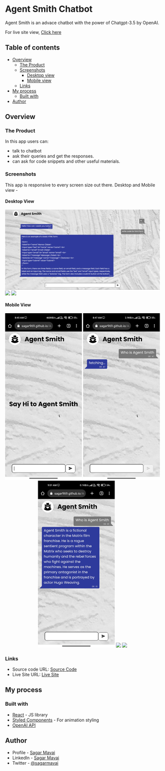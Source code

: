 # Agent Smith Chatbot

Agent Smith is an advace chatbot with the power of Chatgpt-3.5 by OpenAI.

For live site view, [Click here](https://sagar969.github.io/Agent-Smith-chatbot/)


## Table of contents

- [Overview](#overview)
  - [The Product](#the-product)
  - [Screenshots](#screenshots)
    - [Desktop view](#desktop-view)
    - [Mobile view](#mobile-view)
  - [Links](#links)
- [My process](#my-process)
  - [Built with](#built-with)
- [Author](#author)


## Overview

### The Product

In this app users can:

- talk to chatbot
- ask their queries and get the responses.
- can ask for code snippets and other useful materials.

### Screenshots

This app is responsive to every screen size out there.
Desktop and Mobile view -

#### Desktop View
![](./screenshots/desktop1.png)
![](./screenshots/desktop4.png)
![](./screenshots/desktop3.png)

#### Mobile View
<p align="center">
<img src="./screenshots/mobile1.jpg" width=250px />
<img src="./screenshots/mobile2.jpg" width=250px />
<img src="./screenshots/mobile3.jpg" width=250px />
<img src="./screenshots/mobile4.jpg" width=250px />
<img src="./screenshots/mobile5.jpg" width=250px />
</p>



### Links

- Source code URL: [Source Code](https://github.com/Sagar969/Agent-Smith-chatbot)
- Live Site URL: [Live Site](https://sagar969.github.io/Agent-Smith-chatbot/)


## My process


### Built with

- [React](https://reactjs.org/) - JS library
- [Styled Components](https://styled-components.com/) - For animation styling
- [OpenAI API](https://openai.com/blog/openai-api)


## Author

- Profile - [Sagar Mavai](https://github.com/Sagar969/)
- LinkedIn - [Sagar Mavai](https://www.linkedin.com/in/sagar-mavai-986b25206)
- Twitter - [@sagarmavai](https://www.twitter.com/sagarmavai)
